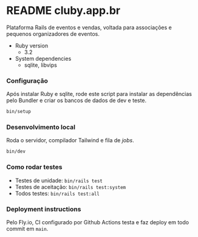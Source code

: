 # README cluby.app.br
Plataforma Rails de eventos e vendas, voltada para associações e pequenos organizadores de eventos.

- Ruby version
    - 3.2
- System dependencies
    - sqlite, libvips

### Configuração
Após instalar Ruby e sqlite, rode este script para instalar as dependências pelo Bundler e criar os bancos de dados de dev e teste. 
```bash
bin/setup
```

### Desenvolvimento local
Roda o servidor, compilador Tailwind e fila de _jobs_.
```bash
bin/dev
```

### Como rodar testes
- Testes de unidade: `bin/rails test`
- Testes de aceitação: `bin/rails test:system`
- Todos testes: `bin/rails test:all`

### Deployment instructions
Pelo Fly.io, CI configurado por Github Actions testa e faz deploy em todo commit em `main`.
